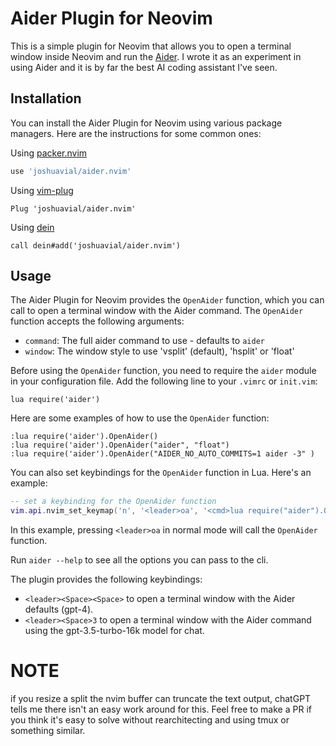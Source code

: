 # Aider Plugin for Neovim

This is a simple plugin for Neovim that allows you to open a terminal window inside Neovim and run the [Aider](https://github.com/paul-gauthier/aider). I wrote it as an experiment in using Aider and it is by far the best AI coding assistant I've seen.

## Installation

You can install the Aider Plugin for Neovim using various package managers. Here are the instructions for some common ones:

Using [packer.nvim](https://github.com/wbthomason/packer.nvim)

```lua
use 'joshuavial/aider.nvim'
```

Using [vim-plug](https://github.com/junegunn/vim-plug)

```vim
Plug 'joshuavial/aider.nvim'
```

Using [dein](https://github.com/Shougo/dein.vim)

```vim
call dein#add('joshuavial/aider.nvim')
```

## Usage

The Aider Plugin for Neovim provides the `OpenAider` function, which you can call to open a terminal window with the Aider command. The `OpenAider` function accepts the following arguments:

- `command`: The full aider command to use - defaults to `aider`
- `window`: The window style to use 'vsplit' (default), 'hsplit' or 'float'

Before using the `OpenAider` function, you need to require the `aider` module in your configuration file. Add the following line to your `.vimrc` or `init.vim`:

```vim
lua require('aider')
```

Here are some examples of how to use the `OpenAider` function:

```vim
:lua require('aider').OpenAider() 
:lua require('aider').OpenAider("aider", "float") 
:lua require('aider').OpenAider("AIDER_NO_AUTO_COMMITS=1 aider -3" )
```

You can also set keybindings for the `OpenAider` function in Lua. Here's an example:

```lua
-- set a keybinding for the OpenAider function
vim.api.nvim_set_keymap('n', '<leader>oa', '<cmd>lua require("aider").OpenAider()<cr>', {noremap = true, silent = true})
```

In this example, pressing `<leader>oa` in normal mode will call the `OpenAider` function.

Run `aider --help` to see all the options you can pass to the cli.

The plugin provides the following keybindings:

- `<leader><Space><Space>` to open a terminal window with the Aider defaults (gpt-4).
- `<leader><Space>3` to open a terminal window with the Aider command using the gpt-3.5-turbo-16k model for chat.

# NOTE

if you resize a split the nvim buffer can truncate the text output, chatGPT tells me there isn't an easy work around for this. Feel free to make a PR if you think it's easy to solve without rearchitecting and using tmux or something similar.
